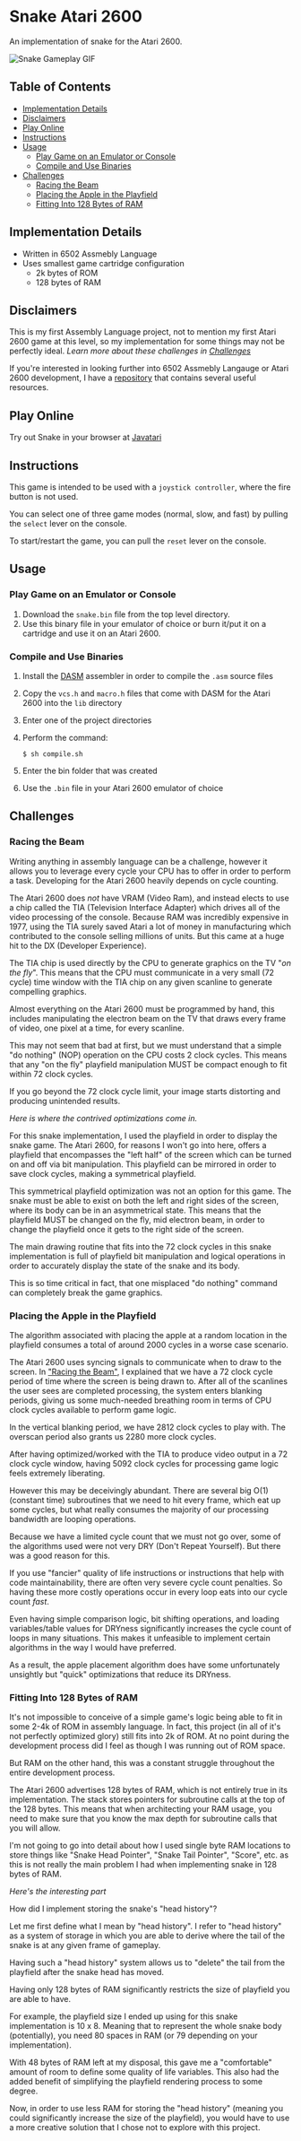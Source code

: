 # Snake Atari 2600
An implementation of snake for the Atari 2600.

![Snake Gameplay GIF](./screenshots/gameplay.gif)

## Table of Contents
- [Implementation Details](#implementation-details)
- [Disclaimers](#disclaimers)
- [Play Online](#play-online)
- [Instructions](#instructions)
- [Usage](#usage)
    - [Play Game on an Emulator or Console](#play-game-on-an-emulator-or-console)
    - [Compile and Use Binaries](#compile-and-use-binaries)
- [Challenges](#challenges)
    - [Racing the Beam](#racing-the-beam)
    - [Placing the Apple in the Playfield](#placing-the-apple-in-the-playfield)
    - [Fitting Into 128 Bytes of RAM](#fitting-into-128-bytes-of-ram)

## Implementation Details
- Written in 6502 Assmebly Language
- Uses smallest game cartridge configuration
    - 2k bytes of ROM
    - 128 bytes of RAM

## Disclaimers
This is my first Assembly Language project, not to mention my first Atari 2600 game at this level, so my implementation for some things may not be perfectly ideal. *Learn more about these challenges in [Challenges](#challenges)*

If you're interested in looking further into 6502 Assmebly Langauge or Atari 2600 development, I have a [repository](https://github.com/careyes17/6502-practice) that contains several useful resources.

## Play Online
Try out Snake in your browser at [Javatari](https://javatari.org/?ROM=https://github.com/careyes17/snake-atari-2600/raw/master/snake.bin)

## Instructions

This game is intended to be used with a `joystick controller`, where the fire button is not used.

You can select one of three game modes (normal, slow, and fast) by pulling the `select` lever on the console.

To start/restart the game, you can pull the `reset` lever on the console.

## Usage

### Play Game on an Emulator or Console

1. Download the `snake.bin` file from the top level directory.
2. Use this binary file in your emulator of choice or burn it/put it on a cartridge and use it on an Atari 2600.

### Compile and Use Binaries

1. Install the [DASM](https://dasm-assembler.github.io/) assembler in order to compile the `.asm` source files
2. Copy the `vcs.h` and `macro.h` files that come with DASM for the Atari 2600 into the `lib` directory
3. Enter one of the project directories
4. Perform the command:

    `$ sh compile.sh`

5. Enter the bin folder that was created
6. Use the `.bin` file in your Atari 2600 emulator of choice

## Challenges

### Racing the Beam
Writing anything in assembly language can be a challenge, however it allows you to leverage every cycle your CPU has to offer in order to perform a task. Developing for the Atari 2600 heavily depends on cycle counting.

The Atari 2600 does *not* have VRAM (Video Ram), and instead elects to use a chip called the TIA (Television Interface Adapter) which drives all of the video processing of the console. Because RAM was incredibly expensive in 1977, using the TIA surely saved Atari a lot of money in manufacturing which contributed to the console selling millions of units. But this came at a huge hit to the DX (Developer Experience).

The TIA chip is used directly by the CPU to generate graphics on the TV "*on the fly*". This means that the CPU must communicate in a very small (72 cycle) time window with the TIA chip on any given scanline to generate compelling graphics.

Almost everything on the Atari 2600 must be programmed by hand, this includes manipulating the electron beam on the TV that draws every frame of video, one pixel at a time, for every scanline.

This may not seem that bad at first, but we must understand that a simple "do nothing" (NOP) operation on the CPU costs 2 clock cycles. This means that any "on the fly" playfield manipulation MUST be compact enough to fit within 72 clock cycles.

If you go beyond the 72 clock cycle limit, your image starts distorting and producing unintended results.

*Here is where the contrived optimizations come in.*

For this snake implementation, I used the playfield in order to display the snake game. The Atari 2600, for reasons I won't go into here, offers a playfield that encompasses the "left half" of the screen which can be turned on and off via bit manipulation. This playfield can be mirrored in order to save clock cycles, making a symmetrical playfield.

This symmetrical playfield optimization was not an option for this game. The snake must be able to  exist on both the left and right sides of the screen, where its body can be in an asymmetrical state. This means that the playfield MUST be changed on the fly, mid electron beam, in order to change the playfield once it gets to the right side of the screen.

The main drawing routine that fits into the 72 clock cycles in this snake implementation is full of playfield bit manipulation and logical operations in order to accurately display the state of the snake and its body.

This is so time critical in fact, that one misplaced "do nothing" command can completely break the game graphics.

### Placing the Apple in the Playfield

The algorithm associated with placing the apple at a random location in the playfield consumes a total of around 2000 cycles in a worse case scenario.

The Atari 2600 uses syncing signals to communicate when to draw to the screen. In ["Racing the Beam"](#"racing-the-beam"), I explained that we have a 72 clock cycle period of time where the screen is being drawn to. After all of the scanlines the user sees are completed processing, the system enters blanking periods, giving us some much-needed breathing room in terms of CPU clock cycles available to perform game logic.

In the vertical blanking period, we have 2812 clock cycles to play with. The overscan period also grants us 2280 more clock cycles.

After having optimized/worked with the TIA to produce video output in a 72 clock cycle window, having 5092 clock cycles for processing game logic feels extremely liberating.

However this may be deceivingly abundant. There are several big O(1) (constant time) subroutines that we need to hit every frame, which eat up some cycles, but what really consumes the majority of our processing bandwidth are looping operations.

Because we have a limited cycle count that we must not go over, some of the algorithms used were not very DRY (Don't Repeat Yourself). But there was a good reason for this.

If you use "fancier" quality of life instructions or instructions that help with code maintainability, there are often very severe cycle count penalties. So having these more costly operations occur in every loop eats into our cycle count *fast*.

Even having simple comparison logic, bit shifting operations, and loading variables/table values for DRYness significantly increases the cycle count of loops in many situations. This makes it unfeasible to implement certain algorithms in the way I would have preferred.

As a result, the apple placement algorithm does have some unfortunately unsightly but "quick" optimizations that reduce its DRYness.

### Fitting Into 128 Bytes of RAM

It's not impossible to conceive of a simple game's logic being able to fit in some 2-4k of ROM in assembly language. In fact, this project (in all of it's not perfectly optimized glory) still fits into 2k of ROM. At no point during the development process did I feel as though I was running out of ROM space.

But RAM on the other hand, this was a constant struggle throughout the entire development process.

The Atari 2600 advertises 128 bytes of RAM, which is not entirely true in its implementation. The stack stores pointers for subroutine calls at the top of the 128 bytes. This means that when architecting your RAM usage, you need to make sure that you know the max depth for subroutine calls that you will allow.

I'm not going to go into detail about how I used single byte RAM locations to store things like "Snake Head Pointer", "Snake Tail Pointer", "Score", etc. as this is not really the main problem I had when implementing snake in 128 bytes of RAM.

*Here's the interesting part*

How did I implement storing the snake's "head history"?

Let me first define what I mean by "head history". I refer to "head history" as a system of storage in which you are able to derive where the tail of the snake is at any given frame of gameplay.

Having such a "head history" system allows us to "delete" the tail from the playfield after the snake head has moved.

Having only 128 bytes of RAM significantly restricts the size of playfield you are able to have.

For example, the playfield size I ended up using for this snake implementation is 10 x 8. Meaning that to represent the whole snake body (potentially), you need 80 spaces in RAM (or 79 depending on your implementation).

With 48 bytes of RAM left at my disposal, this gave me a "comfortable" amount of room to define some quality of life variables. This also had the added benefit of simplifying the playfield rendering process to some degree.

Now, in order to use less RAM for storing the "head history" (meaning you could significantly increase the size of the playfield), you would have to use a more creative solution that I chose not to explore with this project.
